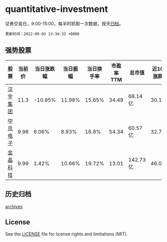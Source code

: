 # quantitative-investment

证券交易日，9:00-15:00，每半时抓取一次数据，按天[归档](archives)。

`更新时间：2022-08-03 13:34:33 +0800`

## 强势股票

|股票|当前价|当日涨跌幅|当日振幅|当日换手率|市盈率TTM|总市值|近10日涨跌幅|
|----|----|----|----|----|----|----|----|
|[汉宇集团](https://xueqiu.com/S/SZ300403)|11.3|-10.95%|11.98%|15.65%|34.49|68.14亿|30.18%|
|[中京电子](https://xueqiu.com/S/SZ002579)|9.98|6.06%|8.93%|16.8%|54.34|60.57亿|32.71%|
|[金晶科技](https://xueqiu.com/S/SH600586)|9.99|1.42%|10.66%|19.72%|13.01|142.73亿|46.05%|

## 历史归档

[archives](archives)

## License

See the [LICENSE](LICENSE) file for license rights and limitations (MIT).